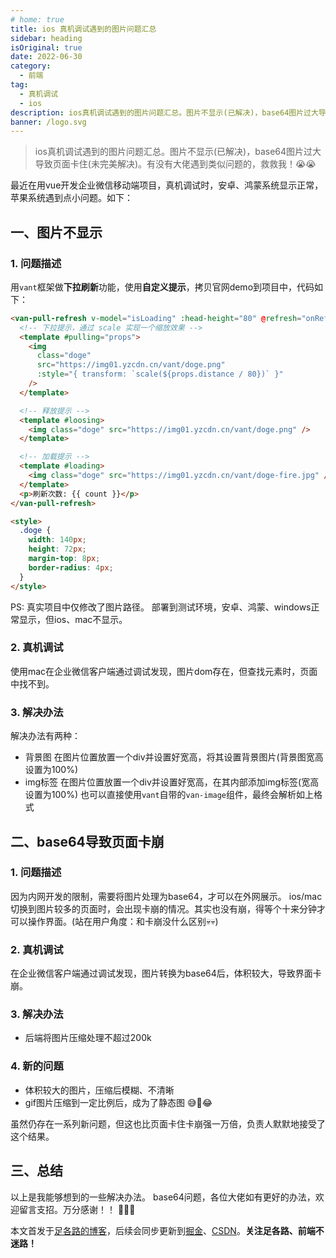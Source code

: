```yaml
---
# home: true
title: ios 真机调试遇到的图片问题汇总
sidebar: heading
isOriginal: true
date: 2022-06-30
category:
  - 前端
tag:
  - 真机调试
  - ios
description: ios真机调试遇到的图片问题汇总。图片不显示(已解决)，base64图片过大导致页面卡住(未完美解决)。有没有大佬遇到类似问题的，救救我！😭😭
banner: /logo.svg
---
```


> ios真机调试遇到的图片问题汇总。图片不显示(已解决)，base64图片过大导致页面卡住(未完美解决)。有没有大佬遇到类似问题的，救救我！😭😭

最近在用vue开发企业微信移动端项目，真机调试时，安卓、鸿蒙系统显示正常，苹果系统遇到点小问题。如下：

## 一、图片不显示

### 1. 问题描述
用`vant`框架做**下拉刷新**功能，使用**自定义提示**，拷贝官网demo到项目中，代码如下：
```html
<van-pull-refresh v-model="isLoading" :head-height="80" @refresh="onRefresh">
  <!-- 下拉提示，通过 scale 实现一个缩放效果 -->
  <template #pulling="props">
    <img
      class="doge"
      src="https://img01.yzcdn.cn/vant/doge.png"
      :style="{ transform: `scale(${props.distance / 80})` }"
    />
  </template>

  <!-- 释放提示 -->
  <template #loosing>
    <img class="doge" src="https://img01.yzcdn.cn/vant/doge.png" />
  </template>

  <!-- 加载提示 -->
  <template #loading>
    <img class="doge" src="https://img01.yzcdn.cn/vant/doge-fire.jpg" />
  </template>
  <p>刷新次数: {{ count }}</p>
</van-pull-refresh>

<style>
  .doge {
    width: 140px;
    height: 72px;
    margin-top: 8px;
    border-radius: 4px;
  }
</style>
```
PS: 真实项目中仅修改了图片路径。
部署到测试环境，安卓、鸿蒙、windows正常显示，但ios、mac不显示。

### 2. 真机调试

使用mac在企业微信客户端通过调试发现，图片dom存在，但查找元素时，页面中找不到。

### 3. 解决办法

解决办法有两种：
- 背景图
  在图片位置放置一个div并设置好宽高，将其设置背景图片(背景图宽高设置为100%)
- img标签
  在图片位置放置一个div并设置好宽高，在其内部添加img标签(宽高设置为100%)
  也可以直接使用`vant`自带的`van-image`组件，最终会解析如上格式
 
## 二、base64导致页面卡崩

### 1. 问题描述

因为内网开发的限制，需要将图片处理为base64，才可以在外网展示。
ios/mac切换到图片较多的页面时，会出现卡崩的情况。其实也没有崩，得等个十来分钟才可以操作界面。(站在用户角度：和卡崩没什么区别💀💀)

### 2. 真机调试

在企业微信客户端通过调试发现，图片转换为base64后，体积较大，导致界面卡崩。

### 3. 解决办法

 - 后端将图片压缩处理不超过200k

### 4. 新的问题

- 体积较大的图片，压缩后模糊、不清晰
- gif图片压缩到一定比例后，成为了静态图 😅🤣😂

虽然仍存在一系列新问题，但这也比页面卡住卡崩强一万倍，负责人默默地接受了这个结果。

## 三、总结

以上是我能够想到的一些解决办法。
base64问题，各位大佬如有更好的办法，欢迎留言支招。万分感谢！！ 🙏🙏🙏


本文首发于[足各路的博客](https://zugelu.com/)，后续会同步更新到[掘金](https://juejin.cn/user/1151943917971031)、[CSDN](https://blog.csdn.net/weixin_44388523)。**关注足各路、前端不迷路！**